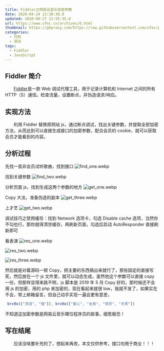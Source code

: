 ```yaml
---
title: Fiddler之网易云音乐加密参数
date: 2020-04-24 13:38:38.0
updated: 2020-09-27 21:55:35.0
url: https://www.ufec.cn/archives/6.html
thumbnail: https://ghproxy.com/https://raw.githubusercontent.com/ufec/picGoImg/main/blog/2020/04/fiddler-b77a5668439447babfb3f1803d89311b.webp
categories:
  - 代码
  - 调试
tags:
  - Fiddler
  - JavaScript
---
```


## Fiddler 简介

&emsp;&emsp;[Fiddler](https://www.telerik.com/fiddler)是一款 Web 调试代理工具，用于记录计算机和 Internet 之间的所有 HTTP（S）通信。检查流量，设置断点，并伪造请求/响应。

## 实现方法

&emsp;&emsp;利用 Fiddler 替换原网站 js，通过断点调试，找出关键参数，并提取全部加密方法，从而达到可以直接生成接口的加密参数，配合会员的 cookie，就可以获取会员才能看到的内容。

## 分析过程

先找一首非会员试听歌曲，找到接口
![find_one.webp](https://ghproxy.com/https://raw.githubusercontent.com/ufec/picGoImg/main/blog/2020/04/find_one-b59bc5dbf1bc4035a85042358a608dd6.webp)

找到关键参数
![find_two.webp](https://ghproxy.com/https://raw.githubusercontent.com/ufec/picGoImg/main/blog/2020/04/find_two-052b21a982ea4f24b319fadb67044d54.webp)

分析页面 js，找到生成这两个参数的地方
![get_one.webp](https://ghproxy.com/https://raw.githubusercontent.com/ufec/picGoImg/main/blog/2020/04/get_one-9ddc88323e31456483b60a3b6eda86c0.webp)

Copy 大法，准备伪造的副本
![get_three.webp](https://ghproxy.com/https://raw.githubusercontent.com/ufec/picGoImg/main/blog/2020/04/get_three-a80f7c6d519846c0a70f7f393b71fa95.webp)

上才艺
![get_two.webp](https://ghproxy.com/https://raw.githubusercontent.com/ufec/picGoImg/main/blog/2020/04/get_two-75b208da05644a17b2f87de11a11faa1.webp)

调试技巧之禁用缓存：找到 Network 选项卡，勾选 Disable cache 选项，当然你不勾也行，那你就得清空缓存，再刷新页面，勾选后启动 AutoResponder 直接刷新即可

看表演
![res_one.webp](https://ghproxy.com/https://raw.githubusercontent.com/ufec/picGoImg/main/blog/2020/04/res_one-3b4df0468c9c4fa094ae26a02cd50909.webp)

![res_two.webp](https://ghproxy.com/https://raw.githubusercontent.com/ufec/picGoImg/main/blog/2020/04/res_two-9c0b49a66a234d30906a66b26ce68372.webp)

![res_three.webp](https://ghproxy.com/https://raw.githubusercontent.com/ufec/picGoImg/main/blog/2020/04/res_three-e923c495d75746a5914584053a360980.webp)

然后就是对着源码一顿 Copy，把主要的东西搞出来就行了，那些固定的直接写死，然后放在一个 js 文件里，就可以动态生成，虽然他这个参数可以直接 copy 一份，但那样显得来路不明，js 脚本是 2019 年 5 月 Copy 好的，那时候还不会用 js 的加密，用的 php 来加密的，现在看起来就很 low，我就不发了，如果实在不会，带上邮箱留言，但自己动手实现一遍会更有意思，

```JavaScript
 brx9o(["流泪", "强"]), brx9o(["爱心", "女孩", "惊恐", "大笑"])
```

不知道这加密参数是网易云音乐哪位程序员的故事，细思极恐！

## 写在结尾

&emsp;&emsp;应该没啥要补充的了，想起来再改，本文仅供参考，接口勿用于商业！！！
